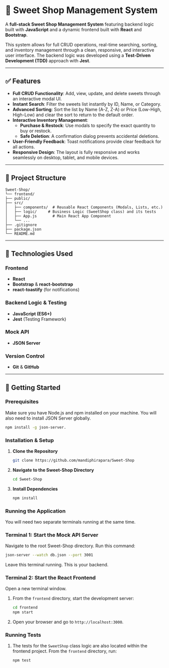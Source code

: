 # 🍬 Sweet Shop Management System

A **full-stack Sweet Shop Management System** featuring backend logic built with **JavaScript** and a dynamic frontend built with **React** and **Bootstrap**.

This system allows for full CRUD operations, real-time searching, sorting, and inventory management through a clean, responsive, and interactive user interface. The backend logic was developed using a **Test-Driven Development (TDD)** approach with **Jest**.

---

## ✅ Features

* **Full CRUD Functionality**: Add, view, update, and delete sweets through an interactive modal UI.
* **Instant Search**: Filter the sweets list instantly by ID, Name, or Category.
* **Advanced Sorting**: Sort the list by Name (A-Z, Z-A) or Price (Low-High, High-Low) and clear the sort to return to the default order.
* **Interactive Inventory Management**:
    * **Purchase & Restock**: Use modals to specify the exact quantity to buy or restock.
    * **Safe Deletion**: A confirmation dialog prevents accidental deletions.
* **User-Friendly Feedback**: Toast notifications provide clear feedback for all actions.
* **Responsive Design**: The layout is fully responsive and works seamlessly on desktop, tablet, and mobile devices.

---

## 📂 Project Structure
```
Sweet-Shop/
└── frontend/
├── public/
├── src/
│   ├── components/  # Reusable React Components (Modals, Lists, etc.)
│   ├── logic/     # Business Logic (SweetShop class) and its tests
│   ├── App.js       # Main React App Component
│   └── ...
├── .gitignore
├── package.json
└── README.md
```
---

## 🚀 Technologies Used

### Frontend
* **React**
* **Bootstrap** & **react-bootstrap**
* **react-toastify** (for notifications)

### Backend Logic & Testing
* **JavaScript (ES6+)**
* **Jest** (Testing Framework)

### Mock API
* **JSON Server**

### Version Control
* **Git** & **GitHub**

---

## 🏁 Getting Started

### Prerequisites

Make sure you have Node.js and npm installed on your machine. You will also need to install JSON Server globally.
```bash
npm install -g json-server.
```

### Installation & Setup

1.  **Clone the Repository**
    ```bash
    git clone https://github.com/mandiphirapara/Sweet-Shop
    ```

2.  **Navigate to the Sweet-Shop Directory**
    ```bash
    cd Sweet-Shop
    ```

3.  **Install Dependencies**
    ```bash
    npm install
    ```

### Running the Application

You will need two separate terminals running at the same time.

### Terminal 1: Start the Mock API Server
Navigate to the root Sweet-Shop directory.
Run this command:
```bash
json-server --watch db.json --port 3001
```
Leave this terminal running. This is your backend.

### Terminal 2: Start the React Frontend
Open a new terminal window.
1.  From the `frontend` directory, start the development server:
    ```bash
    cd frontend
    npm start
    ```
2.  Open your browser and go to `http://localhost:3000`.

### Running Tests

1.  The tests for the `SweetShop` class logic are also located within the frontend project. From the `frontend` directory, run:
    ```bash
    npm test
    ```